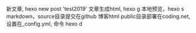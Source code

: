 新文章, hexo new post 'test2019'
文章生成html, hexo g
本地预览，hexo s
markdown，source目录提交在github
博客html public目录部署在coding.net, 设置在_config.yml, 命令 hexo d

